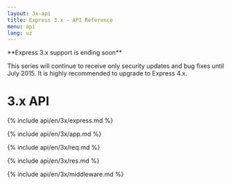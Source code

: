 ```yaml
---
layout: 3x-api
title: Express 3.x - API Reference
menu: api
lang: uz
---
```


<div id="api-doc" markdown="1">

  <div class="doc-box doc-warn" markdown="1">
  **Express 3.x support is ending soon**

This series will continue to receive only security updates and bug fixes until July 2015. It is highly recommended to upgrade to Express 4.x.

  </div>

  <h1>3.x API</h1>

<a id='express' class='h2'></a>
{% include api/en/3x/express.md %}

<a id='application' class='h2'></a>
{% include api/en/3x/app.md %}

<a id='request' class='h2'></a>
{% include api/en/3x/req.md %}

<a id='response' class='h2'></a>
{% include api/en/3x/res.md %}

<a id='middleware' class='h2'></a>
{% include api/en/3x/middleware.md %}

</div>

